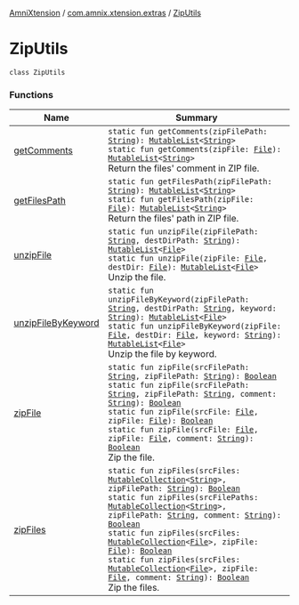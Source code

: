 [AmniXtension](../../index.md) / [com.amnix.xtension.extras](../index.md) / [ZipUtils](./index.md)

# ZipUtils

`class ZipUtils`

### Functions

| Name | Summary |
|---|---|
| [getComments](get-comments.md) | `static fun getComments(zipFilePath: `[`String`](https://kotlinlang.org/api/latest/jvm/stdlib/kotlin/-string/index.html)`): `[`MutableList`](https://kotlinlang.org/api/latest/jvm/stdlib/kotlin.collections/-mutable-list/index.html)`<`[`String`](https://kotlinlang.org/api/latest/jvm/stdlib/kotlin/-string/index.html)`>`<br>`static fun getComments(zipFile: `[`File`](http://docs.oracle.com/javase/6/docs/api/java/io/File.html)`): `[`MutableList`](https://kotlinlang.org/api/latest/jvm/stdlib/kotlin.collections/-mutable-list/index.html)`<`[`String`](https://kotlinlang.org/api/latest/jvm/stdlib/kotlin/-string/index.html)`>`<br>Return the files' comment in ZIP file. |
| [getFilesPath](get-files-path.md) | `static fun getFilesPath(zipFilePath: `[`String`](https://kotlinlang.org/api/latest/jvm/stdlib/kotlin/-string/index.html)`): `[`MutableList`](https://kotlinlang.org/api/latest/jvm/stdlib/kotlin.collections/-mutable-list/index.html)`<`[`String`](https://kotlinlang.org/api/latest/jvm/stdlib/kotlin/-string/index.html)`>`<br>`static fun getFilesPath(zipFile: `[`File`](http://docs.oracle.com/javase/6/docs/api/java/io/File.html)`): `[`MutableList`](https://kotlinlang.org/api/latest/jvm/stdlib/kotlin.collections/-mutable-list/index.html)`<`[`String`](https://kotlinlang.org/api/latest/jvm/stdlib/kotlin/-string/index.html)`>`<br>Return the files' path in ZIP file. |
| [unzipFile](unzip-file.md) | `static fun unzipFile(zipFilePath: `[`String`](https://kotlinlang.org/api/latest/jvm/stdlib/kotlin/-string/index.html)`, destDirPath: `[`String`](https://kotlinlang.org/api/latest/jvm/stdlib/kotlin/-string/index.html)`): `[`MutableList`](https://kotlinlang.org/api/latest/jvm/stdlib/kotlin.collections/-mutable-list/index.html)`<`[`File`](http://docs.oracle.com/javase/6/docs/api/java/io/File.html)`>`<br>`static fun unzipFile(zipFile: `[`File`](http://docs.oracle.com/javase/6/docs/api/java/io/File.html)`, destDir: `[`File`](http://docs.oracle.com/javase/6/docs/api/java/io/File.html)`): `[`MutableList`](https://kotlinlang.org/api/latest/jvm/stdlib/kotlin.collections/-mutable-list/index.html)`<`[`File`](http://docs.oracle.com/javase/6/docs/api/java/io/File.html)`>`<br>Unzip the file. |
| [unzipFileByKeyword](unzip-file-by-keyword.md) | `static fun unzipFileByKeyword(zipFilePath: `[`String`](https://kotlinlang.org/api/latest/jvm/stdlib/kotlin/-string/index.html)`, destDirPath: `[`String`](https://kotlinlang.org/api/latest/jvm/stdlib/kotlin/-string/index.html)`, keyword: `[`String`](https://kotlinlang.org/api/latest/jvm/stdlib/kotlin/-string/index.html)`): `[`MutableList`](https://kotlinlang.org/api/latest/jvm/stdlib/kotlin.collections/-mutable-list/index.html)`<`[`File`](http://docs.oracle.com/javase/6/docs/api/java/io/File.html)`>`<br>`static fun unzipFileByKeyword(zipFile: `[`File`](http://docs.oracle.com/javase/6/docs/api/java/io/File.html)`, destDir: `[`File`](http://docs.oracle.com/javase/6/docs/api/java/io/File.html)`, keyword: `[`String`](https://kotlinlang.org/api/latest/jvm/stdlib/kotlin/-string/index.html)`): `[`MutableList`](https://kotlinlang.org/api/latest/jvm/stdlib/kotlin.collections/-mutable-list/index.html)`<`[`File`](http://docs.oracle.com/javase/6/docs/api/java/io/File.html)`>`<br>Unzip the file by keyword. |
| [zipFile](zip-file.md) | `static fun zipFile(srcFilePath: `[`String`](https://kotlinlang.org/api/latest/jvm/stdlib/kotlin/-string/index.html)`, zipFilePath: `[`String`](https://kotlinlang.org/api/latest/jvm/stdlib/kotlin/-string/index.html)`): `[`Boolean`](https://kotlinlang.org/api/latest/jvm/stdlib/kotlin/-boolean/index.html)<br>`static fun zipFile(srcFilePath: `[`String`](https://kotlinlang.org/api/latest/jvm/stdlib/kotlin/-string/index.html)`, zipFilePath: `[`String`](https://kotlinlang.org/api/latest/jvm/stdlib/kotlin/-string/index.html)`, comment: `[`String`](https://kotlinlang.org/api/latest/jvm/stdlib/kotlin/-string/index.html)`): `[`Boolean`](https://kotlinlang.org/api/latest/jvm/stdlib/kotlin/-boolean/index.html)<br>`static fun zipFile(srcFile: `[`File`](http://docs.oracle.com/javase/6/docs/api/java/io/File.html)`, zipFile: `[`File`](http://docs.oracle.com/javase/6/docs/api/java/io/File.html)`): `[`Boolean`](https://kotlinlang.org/api/latest/jvm/stdlib/kotlin/-boolean/index.html)<br>`static fun zipFile(srcFile: `[`File`](http://docs.oracle.com/javase/6/docs/api/java/io/File.html)`, zipFile: `[`File`](http://docs.oracle.com/javase/6/docs/api/java/io/File.html)`, comment: `[`String`](https://kotlinlang.org/api/latest/jvm/stdlib/kotlin/-string/index.html)`): `[`Boolean`](https://kotlinlang.org/api/latest/jvm/stdlib/kotlin/-boolean/index.html)<br>Zip the file. |
| [zipFiles](zip-files.md) | `static fun zipFiles(srcFiles: `[`MutableCollection`](https://kotlinlang.org/api/latest/jvm/stdlib/kotlin.collections/-mutable-collection/index.html)`<`[`String`](https://kotlinlang.org/api/latest/jvm/stdlib/kotlin/-string/index.html)`>, zipFilePath: `[`String`](https://kotlinlang.org/api/latest/jvm/stdlib/kotlin/-string/index.html)`): `[`Boolean`](https://kotlinlang.org/api/latest/jvm/stdlib/kotlin/-boolean/index.html)<br>`static fun zipFiles(srcFilePaths: `[`MutableCollection`](https://kotlinlang.org/api/latest/jvm/stdlib/kotlin.collections/-mutable-collection/index.html)`<`[`String`](https://kotlinlang.org/api/latest/jvm/stdlib/kotlin/-string/index.html)`>, zipFilePath: `[`String`](https://kotlinlang.org/api/latest/jvm/stdlib/kotlin/-string/index.html)`, comment: `[`String`](https://kotlinlang.org/api/latest/jvm/stdlib/kotlin/-string/index.html)`): `[`Boolean`](https://kotlinlang.org/api/latest/jvm/stdlib/kotlin/-boolean/index.html)<br>`static fun zipFiles(srcFiles: `[`MutableCollection`](https://kotlinlang.org/api/latest/jvm/stdlib/kotlin.collections/-mutable-collection/index.html)`<`[`File`](http://docs.oracle.com/javase/6/docs/api/java/io/File.html)`>, zipFile: `[`File`](http://docs.oracle.com/javase/6/docs/api/java/io/File.html)`): `[`Boolean`](https://kotlinlang.org/api/latest/jvm/stdlib/kotlin/-boolean/index.html)<br>`static fun zipFiles(srcFiles: `[`MutableCollection`](https://kotlinlang.org/api/latest/jvm/stdlib/kotlin.collections/-mutable-collection/index.html)`<`[`File`](http://docs.oracle.com/javase/6/docs/api/java/io/File.html)`>, zipFile: `[`File`](http://docs.oracle.com/javase/6/docs/api/java/io/File.html)`, comment: `[`String`](https://kotlinlang.org/api/latest/jvm/stdlib/kotlin/-string/index.html)`): `[`Boolean`](https://kotlinlang.org/api/latest/jvm/stdlib/kotlin/-boolean/index.html)<br>Zip the files. |
